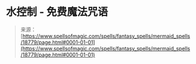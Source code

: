 <!--yml

category: 未分类

date: 2024-06-12 19:00:27

-->

# 水控制 - 免费魔法咒语

> 来源：[https://www.spellsofmagic.com/spells/fantasy_spells/mermaid_spells/18779/page.html#0001-01-01](https://www.spellsofmagic.com/spells/fantasy_spells/mermaid_spells/18779/page.html#0001-01-01)

